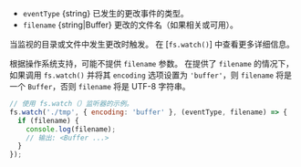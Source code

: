 <!-- YAML
added: v0.5.8
-->

* `eventType` {string} 已发生的更改事件的类型。
* `filename` {string|Buffer} 更改的文件名（如果相关或可用）。

当监视的目录或文件中发生更改时触发。 
在 [`fs.watch()`] 中查看更多详细信息。

根据操作系统支持，可能不提供 `filename` 参数。 
在提供了 `filename` 的情况下，如果调用 `fs.watch()` 并将其 `encoding` 选项设置为 `'buffer'`，则 `filename` 将是一个 `Buffer`，否则 `filename` 将是 UTF-8 字符串。

```js
// 使用 fs.watch（）监听器的示例。
fs.watch('./tmp', { encoding: 'buffer' }, (eventType, filename) => {
  if (filename) {
    console.log(filename);
    // 输出: <Buffer ...>
  }
});
```

